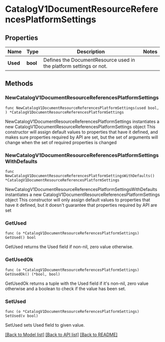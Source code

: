 # CatalogV1DocumentResourceReferencesPlatformSettings

## Properties

Name | Type | Description | Notes
------------ | ------------- | ------------- | -------------
**Used** | **bool** | Defines the DocumentResource used in the platform settings or not. | 

## Methods

### NewCatalogV1DocumentResourceReferencesPlatformSettings

`func NewCatalogV1DocumentResourceReferencesPlatformSettings(used bool, ) *CatalogV1DocumentResourceReferencesPlatformSettings`

NewCatalogV1DocumentResourceReferencesPlatformSettings instantiates a new CatalogV1DocumentResourceReferencesPlatformSettings object
This constructor will assign default values to properties that have it defined,
and makes sure properties required by API are set, but the set of arguments
will change when the set of required properties is changed

### NewCatalogV1DocumentResourceReferencesPlatformSettingsWithDefaults

`func NewCatalogV1DocumentResourceReferencesPlatformSettingsWithDefaults() *CatalogV1DocumentResourceReferencesPlatformSettings`

NewCatalogV1DocumentResourceReferencesPlatformSettingsWithDefaults instantiates a new CatalogV1DocumentResourceReferencesPlatformSettings object
This constructor will only assign default values to properties that have it defined,
but it doesn't guarantee that properties required by API are set

### GetUsed

`func (o *CatalogV1DocumentResourceReferencesPlatformSettings) GetUsed() bool`

GetUsed returns the Used field if non-nil, zero value otherwise.

### GetUsedOk

`func (o *CatalogV1DocumentResourceReferencesPlatformSettings) GetUsedOk() (*bool, bool)`

GetUsedOk returns a tuple with the Used field if it's non-nil, zero value otherwise
and a boolean to check if the value has been set.

### SetUsed

`func (o *CatalogV1DocumentResourceReferencesPlatformSettings) SetUsed(v bool)`

SetUsed sets Used field to given value.



[[Back to Model list]](../README.md#documentation-for-models) [[Back to API list]](../README.md#documentation-for-api-endpoints) [[Back to README]](../README.md)



